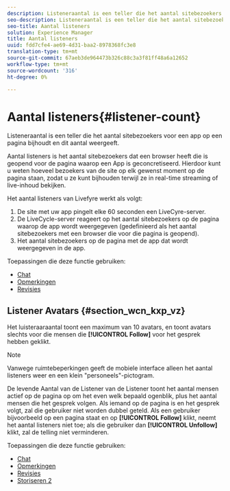 ```yaml
---
description: Listeneraantal is een teller die het aantal sitebezoekers voor een app op een pagina bijhoudt en dit aantal weergeeft.
seo-description: Listeneraantal is een teller die het aantal sitebezoekers voor een app op een pagina bijhoudt en dit aantal weergeeft.
seo-title: Aantal listeners
solution: Experience Manager
title: Aantal listeners
uuid: fdd7cfe4-ae69-4d31-baa2-8978368fc3e8
translation-type: tm+mt
source-git-commit: 67aeb3de964473b326c88c3a3f81ff48a6a12652
workflow-type: tm+mt
source-wordcount: '316'
ht-degree: 0%

---
```



# Aantal listeners{#listener-count}

Listeneraantal is een teller die het aantal sitebezoekers voor een app op een pagina bijhoudt en dit aantal weergeeft.

Aantal listeners is het aantal sitebezoekers dat een browser heeft die is geopend voor de pagina waarop een App is geconcretiseerd. Hierdoor kunt u weten hoeveel bezoekers van de site op elk gewenst moment op de pagina staan, zodat u ze kunt bijhouden terwijl ze in real-time streaming of live-inhoud bekijken.

Het aantal listeners van Livefyre werkt als volgt:

1. De site met uw app pingelt elke 60 seconden een LiveCyre-server.
1. De LiveCycle-server reageert op het aantal sitebezoekers op de pagina waarop de app wordt weergegeven (gedefinieerd als het aantal sitebezoekers met een browser die voor die pagina is geopend).
1. Het aantal sitebezoekers op de pagina met de app dat wordt weergegeven in de app.

Toepassingen die deze functie gebruiken:

* [Chat](../c-about-apps/c-chat-app/c-chat-app.md#c_chat_app)
* [Opmerkingen](/help/using/c-about-apps/c-comments/c-comments.md)
* [Revisies](../c-about-apps/c-reviews-app/c-reviews-app.md#c_reviews_app)

## Listener Avatars {#section_wcn_kxp_vz}

Het luisteraaraantal toont een maximum van 10 avatars, en toont avatars slechts voor die mensen die **[!UICONTROL Follow]** voor het gesprek hebben geklikt.

>[!NOTE]
>
>Vanwege ruimtebeperkingen geeft de mobiele interface alleen het aantal listeners weer en een klein &quot;personeels&quot;-pictogram.

De levende Aantal van de Listener van de Listener toont het aantal mensen actief op de pagina op om het even welk bepaald ogenblik, plus het aantal mensen die het gesprek volgen. Als iemand op de pagina is en het gesprek volgt, zal die gebruiker niet worden dubbel geteld. Als een gebruiker bijvoorbeeld op een pagina staat en op **[!UICONTROL Follow]** klikt, neemt het aantal listeners niet toe; als die gebruiker dan **[!UICONTROL Unfollow]** klikt, zal de telling niet verminderen.

Toepassingen die deze functie gebruiken:

* [Chat](../c-about-apps/c-chat-app/c-chat-app.md#c_chat_app)
* [Opmerkingen](/help/using/c-about-apps/c-comments/c-comments.md)
* [Revisies](../c-about-apps/c-reviews-app/c-reviews-app.md#c_reviews_app)
* [Storiseren 2](../c-about-apps/c-storify2/c-storify2.md#c_storify2)

